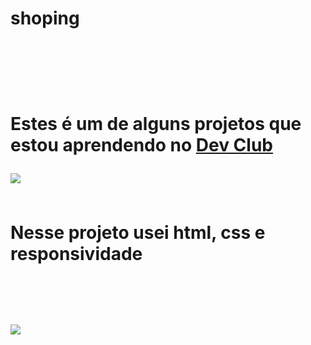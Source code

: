 <h1>shoping<h1/>
<br>
<br>
<p> Estes é um de alguns projetos que estou aprendendo no <a href="https://rodolfomori.com.br/devclub">Dev Club<a/><p/>
  <img src="https://github.com/msdoli/shoping/blob/master/img/Captura%20da%20Web_21-11-2022_14592_127.0.0.1.jpeg?raw=true"/>
  <br>
  <br>
 <p> Nesse projeto usei html, css e responsividade<p/>
  <br>
  <br>
  <img src="https://github.com/msdoli/shoping/blob/master/img/Captura%20da%20Web_21-11-2022_1517_127.0.0.1.jpeg?raw=true"/>
